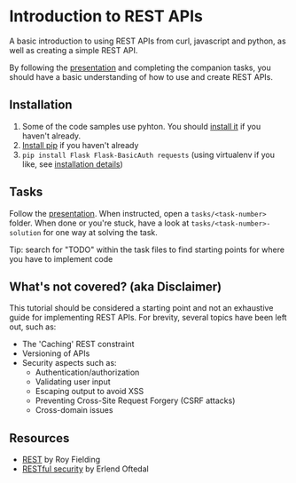 # Introduction to REST APIs
A basic introduction to using REST APIs from curl, javascript and python, as well as creating a simple REST API.

By following the [presentation](http://mobmad.github.io/rest-apis/) and completing the companion tasks, you should have a basic understanding of how to use and create REST APIs.

## Installation
1. Some of the code samples use pyhton. You should [install it](http://www.python.org/getit/) if you haven't already.
2. [Install pip](http://www.pip-installer.org/en/latest/installing.html) if you haven't already
3. `pip install Flask Flask-BasicAuth requests` (using virtualenv if you like, see [installation details](http://flask.pocoo.org/docs/installation/))

## Tasks
Follow the [presentation](http://mobmad.github.io/rest-apis/). When instructed, open a `tasks/<task-number>` folder. When done or you're stuck, have a look at `tasks/<task-number>-solution` for one way at solving the task.

Tip: search for "TODO" within the task files to find starting points for where you have to
implement code

## What's not covered? (aka Disclaimer)
This tutorial should be considered a starting point and not an exhaustive guide for implementing REST APIs.
For brevity, several topics have been left out, such as:

* The 'Caching' REST constraint
* Versioning of APIs
* Security aspects such as:
	* Authentication/authorization
	* Validating user input
	* Escaping output to avoid XSS
	* Preventing Cross-Site Request Forgery (CSRF attacks)
	* Cross-domain issues

## Resources
* [REST](http://www.ics.uci.edu/~fielding/pubs/dissertation/rest_arch_style.htm) by Roy Fielding
* [RESTful security](http://erlend.oftedal.no/blog/?blogid=134) by Erlend Oftedal
